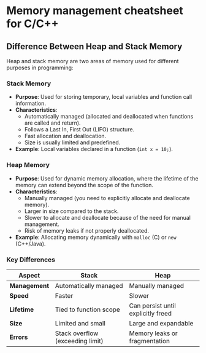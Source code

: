 # Memory management cheatsheet for C/C++

## Difference Between Heap and Stack Memory

Heap and stack memory are two areas of memory used for different purposes in programming:

### **Stack Memory**
- **Purpose**: Used for storing temporary, local variables and function call information.
- **Characteristics**:
  - Automatically managed (allocated and deallocated when functions are called and return).
  - Follows a Last In, First Out (LIFO) structure.
  - Fast allocation and deallocation.
  - Size is usually limited and predefined.
- **Example**: Local variables declared in a function (`int x = 10;`).

### **Heap Memory**
- **Purpose**: Used for dynamic memory allocation, where the lifetime of the memory can extend beyond the scope of the function.
- **Characteristics**:
  - Manually managed (you need to explicitly allocate and deallocate memory).
  - Larger in size compared to the stack.
  - Slower to allocate and deallocate because of the need for manual management.
  - Risk of memory leaks if not properly deallocated.
- **Example**: Allocating memory dynamically with `malloc` (C) or `new` (C++/Java).

### **Key Differences**

| Aspect            | Stack                           | Heap                           |
|-------------------|---------------------------------|--------------------------------|
| **Management**    | Automatically managed          | Manually managed              |
| **Speed**         | Faster                         | Slower                        |
| **Lifetime**      | Tied to function scope         | Can persist until explicitly freed |
| **Size**          | Limited and small              | Large and expandable          |
| **Errors**        | Stack overflow (exceeding limit) | Memory leaks or fragmentation |

